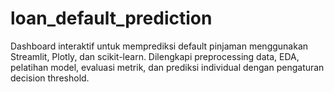 # loan_default_prediction
Dashboard interaktif untuk memprediksi default pinjaman menggunakan Streamlit, Plotly, dan scikit-learn. Dilengkapi preprocessing data, EDA, pelatihan model, evaluasi metrik, dan prediksi individual dengan pengaturan decision threshold.
